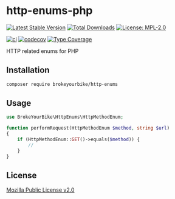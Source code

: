 # http-enums-php

[![Latest Stable Version](https://img.shields.io/github/v/release/brokeyourbike/http-enums-php)](https://github.com/brokeyourbike/http-enums-php/releases)
[![Total Downloads](https://poser.pugx.org/brokeyourbike/http-enums-php/downloads)](https://packagist.org/packages/brokeyourbike/http-enums-php)
[![License: MPL-2.0](https://img.shields.io/badge/license-MPL--2.0-purple.svg)](https://github.com/brokeyourbike/http-enums-php/blob/main/LICENSE)

[![ci](https://github.com/brokeyourbike/http-enums-php/actions/workflows/ci.yml/badge.svg)](https://github.com/brokeyourbike/http-enums-php/actions/workflows/ci.yml)
[![codecov](https://codecov.io/gh/brokeyourbike/http-enums-php/branch/main/graph/badge.svg?token=ImcgnxzGfc)](https://codecov.io/gh/brokeyourbike/http-enums-php)
[![Type Coverage](https://shepherd.dev/github/brokeyourbike/http-enums-php/coverage.svg)](https://shepherd.dev/github/brokeyourbike/http-enums-php)

HTTP related enums for PHP

## Installation

```bash
composer require brokeyourbike/http-enums
```

## Usage

```php
use BrokeYourBike\HttpEnums\HttpMethodEnum;

function performRequest(HttpMethodEnum $method, string $url)
{
    if (HttpMethodEnum::GET()->equals($method)) {
        //
    }
}
```

## License
[Mozilla Public License v2.0](https://github.com/brokeyourbike/http-enums-php/blob/main/LICENSE)
